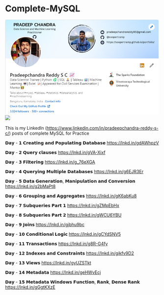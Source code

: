 # Complete-MySQL

<img src="https://github.com/soopertramp/Complete-MySQL/blob/main/Image/Profile%20-%203000.png"  width="500px">

<img src="https://miro.medium.com/max/720/1*TTM5AleQfFJ-mItttJROdg.webp"  width="400px">


This is my LinkedIn (https://www.linkedin.com/in/pradeepchandra-reddy-s-c/) posts of complete MySQL for Practice

𝗗𝗮𝘆 - 𝟭 𝗖𝗿𝗲𝗮𝘁𝗶𝗻𝗴 𝗮𝗻𝗱 𝗣𝗼𝗽𝘂𝗹𝗮𝘁𝗶𝗻𝗴 𝗗𝗮𝘁𝗮𝗯𝗮𝘀𝗲 https://lnkd.in/gdAWhpzV

𝗗𝗮𝘆 - 𝟮 𝗤𝘂𝗲𝗿𝘆 𝗰𝗹𝗮𝘂𝘀𝗲𝘀 https://lnkd.in/gVA-Xixf

𝗗𝗮𝘆 - 𝟯 𝗙𝗶𝗹𝘁𝗲𝗿𝗶𝗻𝗴 https://lnkd.in/g_76eXGA

𝗗𝗮𝘆 - 𝟰 𝗤𝘂𝗲𝗿𝘆𝗶𝗻𝗴 𝗠𝘂𝗹𝘁𝗶𝗽𝗹𝗲 𝗗𝗮𝘁𝗮𝗯𝗮𝘀𝗲𝘀 https://lnkd.in/g6EJR3Er

𝗗𝗮𝘆 - 𝟱 𝗗𝗮𝘁𝗮 𝗚𝗲𝗻𝗲𝗿𝗮𝘁𝗶𝗼𝗻, 𝗠𝗮𝗻𝗶𝗽𝘂𝗹𝗮𝘁𝗶𝗼𝗻 𝗮𝗻𝗱 𝗖𝗼𝗻𝘃𝗲𝗿𝘀𝗶𝗼𝗻 https://lnkd.in/g2bMaPt8

𝗗𝗮𝘆 - 𝟲 𝗚𝗿𝗼𝘂𝗽𝗶𝗻𝗴 𝗮𝗻𝗱 𝗔𝗴𝗴𝗿𝗲𝗴𝗮𝘁𝗲𝘀 https://lnkd.in/gK6abKu8

𝗗𝗮𝘆 - 𝟳 𝗦𝘂𝗯𝗾𝘂𝗲𝗿𝗶𝗲𝘀 𝗣𝗮𝗿𝘁 𝟭 https://lnkd.in/gZMpEbHx

𝗗𝗮𝘆 - 𝟴 𝗦𝘂𝗯𝗾𝘂𝗲𝗿𝗶𝗲𝘀 𝗣𝗮𝗿𝘁 𝟮 https://lnkd.in/gWCU6YBU

𝗗𝗮𝘆 - 𝟵 𝗝𝗼𝗶𝗻𝘀 https://lnkd.in/gjbhu9bc

𝗗𝗮𝘆 - 𝟭𝟬 𝗖𝗼𝗻𝗱𝗶𝘁𝗶𝗼𝗻𝗮𝗹 𝗟𝗼𝗴𝗶𝗰 https://lnkd.in/gCYdSNV5

𝗗𝗮𝘆 - 𝟭𝟭 𝗧𝗿𝗮𝗻𝘀𝗮𝗰𝘁𝗶𝗼𝗻𝘀 https://lnkd.in/g8R-G4fy

𝗗𝗮𝘆 - 𝟭𝟮 𝗜𝗻𝗱𝗲𝘅𝗲𝘀 𝗮𝗻𝗱 𝗖𝗼𝗻𝘀𝘁𝗿𝗮𝗶𝗻𝘁𝘀 https://lnkd.in/gikfv9D2

𝗗𝗮𝘆 - 𝟭𝟯 𝗩𝗶𝗲𝘄𝘀 https://lnkd.in/gyUZSTkt

𝗗𝗮𝘆 - 𝟭𝟰 𝗠𝗲𝘁𝗮𝗱𝗮𝘁𝗮 https://lnkd.in/geHWvEcj

𝗗𝗮𝘆 - 𝟭𝟱 𝗠𝗲𝘁𝗮𝗱𝗮𝘁𝗮 𝗪𝗶𝗻𝗱𝗼𝘄𝘀 𝗙𝘂𝗻𝗰𝘁𝗶𝗼𝗻, 𝗥𝗮𝗻𝗸, 𝗗𝗲𝗻𝘀𝗲 𝗥𝗮𝗻𝗸 https://lnkd.in/gGgtKXzE
